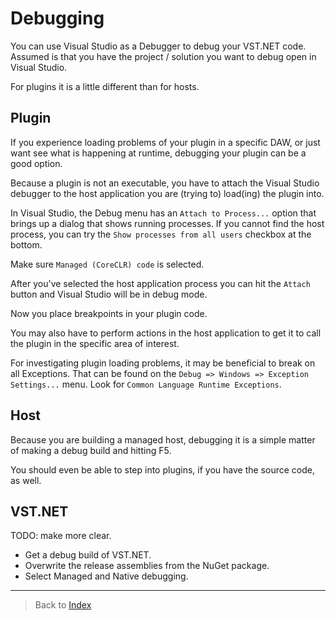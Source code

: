 # Debugging

You can use Visual Studio as a Debugger to debug your VST.NET code.
Assumed is that you have the project / solution you want to debug open in Visual Studio.

For plugins it is a little different than for hosts.

## Plugin

If you experience loading problems of your plugin in a specific DAW,
or just want see what is happening at runtime, debugging your plugin can be a good option.

Because a plugin is not an executable,
you have to attach the Visual Studio debugger to the host application you are (trying to) load(ing) the plugin into.

In Visual Studio, the Debug menu has an `Attach to Process...` option that brings up a dialog that shows running processes.
If you cannot find the host process, you can try the `Show processes from all users` checkbox at the bottom.

Make sure `Managed (CoreCLR) code` is selected.

After you've selected the host application process you can hit the `Attach` button and Visual Studio will be in debug mode.

Now you place breakpoints in your plugin code.

You may also have to perform actions in the host application to get it to call the plugin in the specific area of interest.

For investigating plugin loading problems, it may be beneficial to break on all Exceptions.
That can be found on the `Debug => Windows => Exception Settings...` menu. Look for `Common Language Runtime Exceptions`.

## Host

Because you are building a managed host, debugging it is a simple matter of making a debug build and hitting F5.

You should even be able to step into plugins, if you have the source code, as well.

## VST.NET

TODO: make more clear.

- Get a debug build of VST.NET.
- Overwrite the release assemblies from the NuGet package.
- Select Managed and Native debugging.

---

> Back to [Index](index.md)
